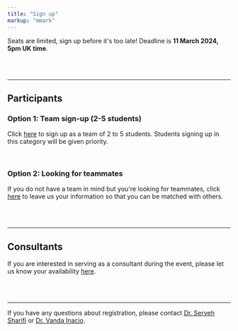 ```yaml
---
title: "Sign up"
markup: "mmark"
---
```


Seats are limited, sign up before it's too late! Deadline is **11 March 2024, 5pm UK time**.

<br><br>

---

## Participants

### Option 1: Team sign-up (2-5 students)

<a href="https://forms.office.com/Pages/ResponsePage.aspx?id=sAafLmkWiUWHiRCgaTTcYRiRHjHRDWhOuLE_6JyNA0dUMTZVUjVBR0sySDZKR0VORjVFSFVXMFRNSS4u"><i class="fas fa-user-plus fa-2x" style="color:#03A9F4"></i></a> 

Click [here](https://forms.office.com/pages/responsepage.aspx?id=sAafLmkWiUWHiRCgaTTcYRy55tdGgmlKnUJXTtssd2tUMkdPT1NLRUZZTTg1VjdURUlDNzZUM1IwVS4u) to sign up as a team of 2 to 5 students. Students signing up in this category will be given priority.

<br>

### Option 2: Looking for teammates

<a href="https://forms.office.com/Pages/ResponsePage.aspx?id=sAafLmkWiUWHiRCgaTTcYRiRHjHRDWhOuLE_6JyNA0dUNVQ2MkFCT0NVM0lMTlhRUzZIVFRQMlAzVS4u"><i class="fas fa-user-plus fa-2x" style="color:#E91E63"></i></a> 

If you do not have a team in mind but you're looking for teammates, click [here](https://forms.office.com/pages/responsepage.aspx?id=sAafLmkWiUWHiRCgaTTcYcc4uH2cC1JGhEETbUpyEVVUNzVaQkRaR0dZSkVaOE5LQ0NVMFJaMUhJQi4u) to leave us your information so that you can be matched with others.

<br><br>

---

## Consultants

<a href="https://forms.office.com/Pages/ResponsePage.aspx?id=sAafLmkWiUWHiRCgaTTcYRiRHjHRDWhOuLE_6JyNA0dUQTRYNjFEU0pVTEZMNUoyUjhKVExGRTY5Ry4u"><i class="fas fa-user-plus fa-2x" style="color:#4285F4"></i></a> 

If you are interested in serving as a consultant during the event, please let us know your availability [here](https://forms.office.com/pages/responsepage.aspx?id=sAafLmkWiUWHiRCgaTTcYcc4uH2cC1JGhEETbUpyEVVUQlNaWUEwQkZKRjZDWUhLUVRISlpORFVFRS4u).

<br><br>

---

If you have any questions about registration, please contact [Dr. Serveh Sharifi](mailto:serveh.sharifi@ed.ac.uk) or [Dr. Vanda Inacio](mailto:vanda.inacio@ed.ac.uk).
